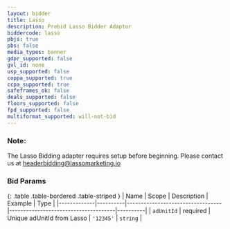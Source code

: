 ```yaml
---
layout: bidder
title: Lasso
description: Prebid Lasso Bidder Adaptor
biddercode: lasso
pbjs: true
pbs: false
media_types: banner
gdpr_supported: false
gvl_id: none
usp_supported: false
coppa_supported: true
ccpa_supported: true
safeframes_ok: false
deals_supported: false
floors_supported: false
fpd_supported: false
multiformat_supported: will-not-bid
---
```


### Note:
The Lasso Bidding adapter requires setup before beginning. Please contact us at headerbidding@lassomarketing.io

### Bid Params

{: .table .table-bordered .table-striped }
| Name        | Scope    | Description                      | Example                              | Type     |
|-------------|----------|----------------------------------|--------------------------------------|----------|
| `adUnitId`      | required | Unique adUnitId from Lasso         | `'12345'`    | `string` |
